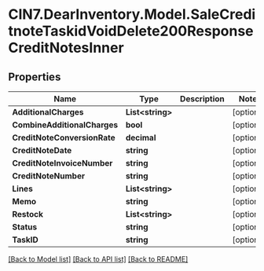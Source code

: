 # CIN7.DearInventory.Model.SaleCreditnoteTaskidVoidDelete200ResponseCreditNotesInner

## Properties

| Name                         | Type                   | Description | Notes      |
| ---------------------------- | ---------------------- | ----------- | ---------- |
| **AdditionalCharges**        | **List&lt;string&gt;** |             | [optional] |
| **CombineAdditionalCharges** | **bool**               |             | [optional] |
| **CreditNoteConversionRate** | **decimal**            |             | [optional] |
| **CreditNoteDate**           | **string**             |             | [optional] |
| **CreditNoteInvoiceNumber**  | **string**             |             | [optional] |
| **CreditNoteNumber**         | **string**             |             | [optional] |
| **Lines**                    | **List&lt;string&gt;** |             | [optional] |
| **Memo**                     | **string**             |             | [optional] |
| **Restock**                  | **List&lt;string&gt;** |             | [optional] |
| **Status**                   | **string**             |             | [optional] |
| **TaskID**                   | **string**             |             | [optional] |

[[Back to Model list]](../README.md#documentation-for-models) [[Back to API list]](../README.md#documentation-for-api-endpoints) [[Back to README]](../README.md)
